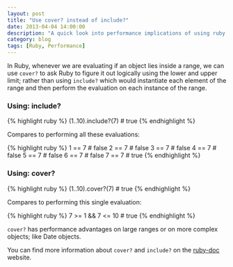 ```yaml
---
layout: post
title: "Use cover? instead of include?"
date: 2013-04-04 14:00:00
description: "A quick look into performance implications of using ruby 'cover?' and 'include?' methods."
category: blog
tags: [Ruby, Performance]
---
```


In Ruby, whenever we are evaluating if an object lies inside a range, we can use `cover?` to ask Ruby to figure it out logically using the lower and upper limit; rather than using `include?` which would instantiate each element of the range and then perform the evaluation on each instance of the range.

### Using: include?

{% highlight ruby %}
(1..10).include?(7)      # true
{% endhighlight %}

Compares to performing all these evaluations:

{% highlight ruby %}
1 == 7     # false
2 == 7     # false
3 == 7     # false
4 == 7     # false
5 == 7     # false
6 == 7     # false
7 == 7     # true
{% endhighlight %}

### Using: cover?

{% highlight ruby %}
(1..10).cover?(7)      # true
{% endhighlight %}

Compares to performing this single evaluation:

{% highlight ruby %}
7 >= 1 && 7 <= 10      # true
{% endhighlight %}

`cover?` has performance advantages on large ranges or on more complex objects; like Date objects.

You can find more information about `cover?` and `include?` on the [ruby-doc][ruby-doc] website.

[ruby-doc]: http://www.ruby-doc.org/core-1.9.3/Range.html#method-i-cover-3F
